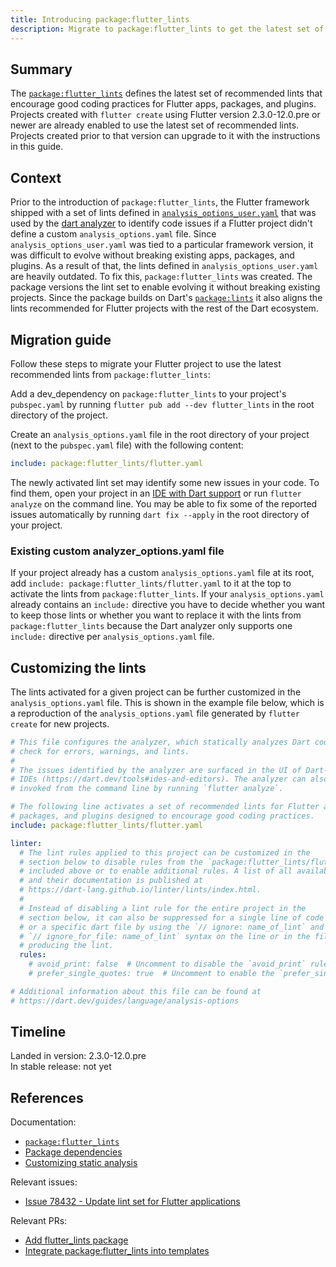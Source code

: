 ```yaml
---
title: Introducing package:flutter_lints
description: Migrate to package:flutter_lints to get the latest set of recommended lints, which encourage good coding practices.
---
```


## Summary

The [`package:flutter_lints`][] defines the latest set of recommended lints that
encourage good coding practices for Flutter apps, packages, and plugins. Projects
created with `flutter create` using Flutter version 2.3.0-12.0.pre or newer are
already enabled to use the latest set of recommended lints. Projects created
prior to that version can upgrade to it with the instructions in this guide.

## Context

Prior to the introduction of `package:flutter_lints`, the Flutter framework
shipped with a set of lints defined in [`analysis_options_user.yaml`][] that was
used by the [dart analyzer][] to identify code issues if a Flutter project
didn't define a custom `analysis_options.yaml` file. Since `analysis_options_user.yaml`
was tied to a particular framework version, it was difficult to evolve without
breaking existing apps, packages, and plugins. As a result of that, the lints
defined in `analysis_options_user.yaml` are heavily outdated. To fix this,
`package:flutter_lints` was created. The package versions the lint set to enable
evolving it without breaking existing projects. Since the package builds on
Dart's [`package:lints`][] it also aligns the lints recommended for Flutter
projects with the rest of the Dart ecosystem.

## Migration guide

Follow these steps to migrate your Flutter project to use the latest recommended
lints from `package:flutter_lints`:

Add a dev_dependency on `package:flutter_lints` to your project's `pubspec.yaml`
by running `flutter pub add --dev flutter_lints` in the root directory of the
project.

Create an `analysis_options.yaml` file in the root directory of your project
(next to the `pubspec.yaml` file) with the following content:
```yaml
include: package:flutter_lints/flutter.yaml
```

The newly activated lint set may identify some new issues in your code. To find
them, open your project in an [IDE with Dart support][] or run `flutter analyze`
on the command line. You may be able to fix some of the reported issues
automatically by running `dart fix --apply` in the root directory of your
project.

### Existing custom analyzer_options.yaml file

If your project already has a custom `analysis_options.yaml` file at its root,
add `include: package:flutter_lints/flutter.yaml` to it at the top to activate
the lints from `package:flutter_lints`. If your `analysis_options.yaml` already
contains an `include:` directive you have to decide whether you want to keep
those lints or whether you want to replace it with the lints from
`package:flutter_lints` because the Dart analyzer only supports one `include:`
directive per `analysis_options.yaml` file.

## Customizing the lints

The lints activated for a given project can be further customized in the
`analysis_options.yaml` file. This is shown in the example file below, which is
a reproduction of the `analysis_options.yaml` file generated by `flutter create`
for new projects.

```yaml
# This file configures the analyzer, which statically analyzes Dart code to
# check for errors, warnings, and lints.
#
# The issues identified by the analyzer are surfaced in the UI of Dart-enabled
# IDEs (https://dart.dev/tools#ides-and-editors). The analyzer can also be
# invoked from the command line by running `flutter analyze`.

# The following line activates a set of recommended lints for Flutter apps,
# packages, and plugins designed to encourage good coding practices.
include: package:flutter_lints/flutter.yaml

linter:
  # The lint rules applied to this project can be customized in the
  # section below to disable rules from the `package:flutter_lints/flutter.yaml`
  # included above or to enable additional rules. A list of all available lints
  # and their documentation is published at
  # https://dart-lang.github.io/linter/lints/index.html.
  #
  # Instead of disabling a lint rule for the entire project in the
  # section below, it can also be suppressed for a single line of code
  # or a specific dart file by using the `// ignore: name_of_lint` and
  # `// ignore_for_file: name_of_lint` syntax on the line or in the file
  # producing the lint.
  rules:
    # avoid_print: false  # Uncomment to disable the `avoid_print` rule
    # prefer_single_quotes: true  # Uncomment to enable the `prefer_single_quotes` rule

# Additional information about this file can be found at
# https://dart.dev/guides/language/analysis-options
```

## Timeline

Landed in version: 2.3.0-12.0.pre<br>
In stable release: not yet

## References

Documentation:

* [`package:flutter_lints`][]
* [Package dependencies][]
* [Customizing static analysis][]

Relevant issues:

* [Issue 78432 - Update lint set for Flutter applications][]

Relevant PRs:

* [Add flutter_lints package][]
* [Integrate package:flutter_lints into templates][]

[Add flutter_lints package]: {{site.github}}/flutter/packages/pull/343
[`analysis_options_user.yaml`]: {{site.github}}/flutter/flutter/blob/master/packages/flutter/lib/analysis_options_user.yaml
[Customizing static analysis]: {{site.dart-site}}/guides/language/analysis-options
[dart analyzer]: {{site.dart-site}}/guides/language/analysis-options
[IDE with Dart support]: {{site.dart-site}}/tools#ides-and-editors
[Integrate package:flutter_lints into templates]: {{site.github}}/flutter/flutter/pull/81417
[Issue 78432 - Update lint set for Flutter applications]: {{site.github}}/flutter/flutter/issues/78432
[`package:flutter_lints`]: {{site.pub}}/packages/flutter_lints
[`package:lints`]: {{site.pub}}/packages/lints
[Package dependencies]: {{site.dart-site}}/tools/pub/dependencies

